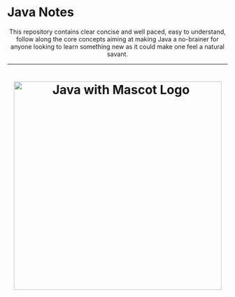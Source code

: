 # Java Notes
<p align="center">
  This repository contains clear concise and well paced, easy to understand, follow along the core concepts aiming at making Java a no-brainer for anyone looking to learn something new as it could make one feel a natural savant.
</p>
<hr>
<h1 align="center">
   <img src="http://cr.openjdk.java.net/~jeff/Duke/png/ChezDuke.png" height="475px" alt= "Java with Mascot Logo" />
</h1>

